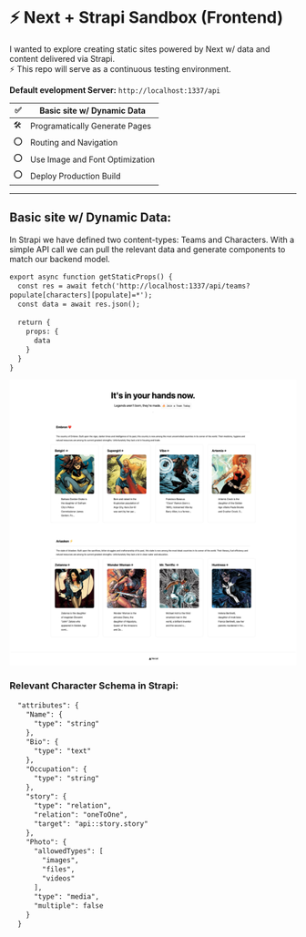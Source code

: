 # ⚡️ Next + Strapi Sandbox  (Frontend)
I wanted to explore creating static sites powered by Next w/ data and content delivered via Strapi.  
⚡️ This repo will serve as a continuous testing environment.


**Default evelopment Server:** ```http://localhost:1337/api```

| ✅ | Basic site w/ Dynamic Data |
| ----------- | ----------- |
| 🛠| Programatically Generate Pages|
| ⭕️| Routing and Navigation|
| ⭕️| Use Image and Font Optimization|
| ⭕️| Deploy Production Build|




---


## Basic site w/ Dynamic Data:
In Strapi we have defined two content-types: Teams and Characters.
With a simple API call we can pull the relevant data and generate components to match our backend model.

```
export async function getStaticProps() {
  const res = await fetch('http://localhost:1337/api/teams?populate[characters][populate]=*');
  const data = await res.json();

  return {
    props: {
      data
    }
  }
}

```

![Basic Site Screenshot](screenshots/A.png)


### Relevant Character Schema in Strapi:
```
  "attributes": {
    "Name": {
      "type": "string"
    },
    "Bio": {
      "type": "text"
    },
    "Occupation": {
      "type": "string"
    },
    "story": {
      "type": "relation",
      "relation": "oneToOne",
      "target": "api::story.story"
    },
    "Photo": {
      "allowedTypes": [
        "images",
        "files",
        "videos"
      ],
      "type": "media",
      "multiple": false
    }
  }
```
